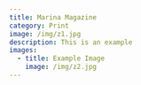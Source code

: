 ```yaml
---
title: Marina Magazine
category: Print
image: /img/z1.jpg
description: This is an example
images:
  - title: Example Image
    image: /img/z2.jpg
---
```


